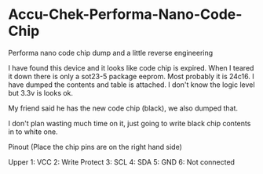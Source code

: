 # Accu-Chek-Performa-Nano-Code-Chip
Performa nano code chip dump and a little reverse engineering

I have found this device and it looks like code chip is expired. When I teared it down there is only a sot23-5 package eeprom. Most probably it is 24c16.
I have dumped the contents and table is attached. I don't know the logic level but 3.3v is looks ok.

My friend said he has the new code chip (black), we also dumped that. 

I don't plan wasting much time on it, just going to write black chip contents in to white one.

Pinout
(Place the chip pins are on the right hand side)

Upper 1: VCC
2: Write Protect
3: SCL
4: SDA
5: GND
6: Not connected
